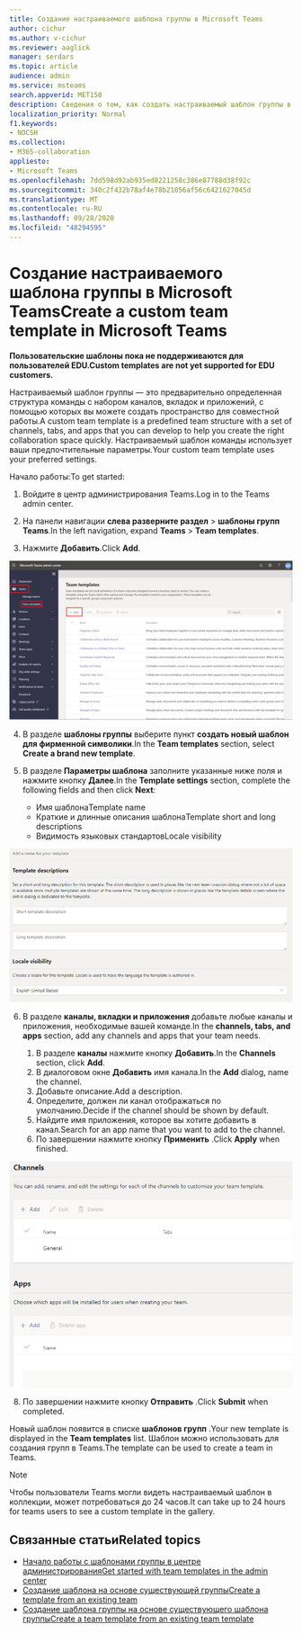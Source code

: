 ```yaml
---
title: Создание настраиваемого шаблона группы в Microsoft Teams
author: cichur
ms.author: v-cichur
ms.reviewer: aaglick
manager: serdars
ms.topic: article
audience: admin
ms.service: msteams
search.appverid: MET150
description: Сведения о том, как создать настраиваемый шаблон группы в Microsoft Teams.
localization_priority: Normal
f1.keywords:
- NOCSH
ms.collection:
- M365-collaboration
appliesto:
- Microsoft Teams
ms.openlocfilehash: 7dd598d92ab935ed8221258c386e87788d38f92c
ms.sourcegitcommit: 340c2f432b78af4e78b21056af56c6421627045d
ms.translationtype: MT
ms.contentlocale: ru-RU
ms.lasthandoff: 09/28/2020
ms.locfileid: "48294595"
---
```

# <a name="create-a-custom-team-template-in-microsoft-teams"></a><span data-ttu-id="6f0d3-103">Создание настраиваемого шаблона группы в Microsoft Teams</span><span class="sxs-lookup"><span data-stu-id="6f0d3-103">Create a custom team template in Microsoft Teams</span></span>

<span data-ttu-id="6f0d3-104">**Пользовательские шаблоны пока не поддерживаются для пользователей EDU.**</span><span class="sxs-lookup"><span data-stu-id="6f0d3-104">**Custom templates are not yet supported for EDU customers.**</span></span>

<span data-ttu-id="6f0d3-105">Настраиваемый шаблон группы — это предварительно определенная структура команды с набором каналов, вкладок и приложений, с помощью которых вы можете создать пространство для совместной работы.</span><span class="sxs-lookup"><span data-stu-id="6f0d3-105">A custom team template is a predefined team structure with a set of channels, tabs, and apps that you can develop to help you create the right collaboration space quickly.</span></span> <span data-ttu-id="6f0d3-106">Настраиваемый шаблон команды использует ваши предпочтительные параметры.</span><span class="sxs-lookup"><span data-stu-id="6f0d3-106">Your custom team template uses your preferred settings.</span></span>  

<span data-ttu-id="6f0d3-107">Начало работы:</span><span class="sxs-lookup"><span data-stu-id="6f0d3-107">To get started:</span></span>

1. <span data-ttu-id="6f0d3-108">Войдите в центр администрирования Teams.</span><span class="sxs-lookup"><span data-stu-id="6f0d3-108">Log in to the Teams admin center.</span></span>

2. <span data-ttu-id="6f0d3-109">На панели навигации **слева разверните раздел**  >  **шаблоны групп Teams**.</span><span class="sxs-lookup"><span data-stu-id="6f0d3-109">In the left navigation, expand **Teams** > **Team templates**.</span></span>

3. <span data-ttu-id="6f0d3-110">Нажмите **Добавить**.</span><span class="sxs-lookup"><span data-stu-id="6f0d3-110">Click **Add**.</span></span>

![Изображение диалогового окна шаблонов групп с выделенной кнопкой "Добавить".](media/team-templates-new.png)

4. <span data-ttu-id="6f0d3-112">В разделе **шаблоны группы** выберите пункт **создать новый шаблон для фирменной символики**.</span><span class="sxs-lookup"><span data-stu-id="6f0d3-112">In the **Team templates** section, select **Create a brand new template**.</span></span>

5. <span data-ttu-id="6f0d3-113">В разделе **Параметры шаблона** заполните указанные ниже поля и нажмите кнопку **Далее**.</span><span class="sxs-lookup"><span data-stu-id="6f0d3-113">In the **Template settings** section, complete the following fields and then click **Next**:</span></span>
    - <span data-ttu-id="6f0d3-114">Имя шаблона</span><span class="sxs-lookup"><span data-stu-id="6f0d3-114">Template name</span></span>
    - <span data-ttu-id="6f0d3-115">Краткие и длинные описания шаблона</span><span class="sxs-lookup"><span data-stu-id="6f0d3-115">Template short and long descriptions</span></span>
    - <span data-ttu-id="6f0d3-116">Видимость языковых стандартов</span><span class="sxs-lookup"><span data-stu-id="6f0d3-116">Locale visibility</span></span>  

![Изображение диалогового окна именование параметров шаблонов групп.](media/template-add-a-name.png)

6. <span data-ttu-id="6f0d3-118">В разделе **каналы, вкладки и приложения** добавьте любые каналы и приложения, необходимые вашей команде.</span><span class="sxs-lookup"><span data-stu-id="6f0d3-118">In the **channels, tabs, and apps** section, add any channels and apps that your team needs.</span></span>

    1. <span data-ttu-id="6f0d3-119">В разделе **каналы** нажмите кнопку **Добавить**.</span><span class="sxs-lookup"><span data-stu-id="6f0d3-119">In the **Channels** section, click **Add**.</span></span>
    2. <span data-ttu-id="6f0d3-120">В диалоговом окне **Добавить** имя канала.</span><span class="sxs-lookup"><span data-stu-id="6f0d3-120">In the **Add** dialog, name the channel.</span></span>
    3. <span data-ttu-id="6f0d3-121">Добавьте описание.</span><span class="sxs-lookup"><span data-stu-id="6f0d3-121">Add a description.</span></span>
    4. <span data-ttu-id="6f0d3-122">Определите, должен ли канал отображаться по умолчанию.</span><span class="sxs-lookup"><span data-stu-id="6f0d3-122">Decide if the channel should be shown by default.</span></span>
    5. <span data-ttu-id="6f0d3-123">Найдите имя приложения, которое вы хотите добавить в канал.</span><span class="sxs-lookup"><span data-stu-id="6f0d3-123">Search for an app name that you want to add to the channel.</span></span>
    6. <span data-ttu-id="6f0d3-124">По завершении нажмите кнопку **Применить** .</span><span class="sxs-lookup"><span data-stu-id="6f0d3-124">Click **Apply** when finished.</span></span>

![Изображение экрана: каналы, вкладки и приложения "шаблоны группы".](media/template-channels-tabs-apps.png)

8. <span data-ttu-id="6f0d3-126">По завершении нажмите кнопку **Отправить** .</span><span class="sxs-lookup"><span data-stu-id="6f0d3-126">Click **Submit** when completed.</span></span>

<span data-ttu-id="6f0d3-127">Новый шаблон появится в списке **шаблонов групп** .</span><span class="sxs-lookup"><span data-stu-id="6f0d3-127">Your new template is displayed in the **Team templates** list.</span></span> <span data-ttu-id="6f0d3-128">Шаблон можно использовать для создания групп в Teams.</span><span class="sxs-lookup"><span data-stu-id="6f0d3-128">The template can be used to create a team in Teams.</span></span>

> [!Note]
> <span data-ttu-id="6f0d3-129">Чтобы пользователи Teams могли видеть настраиваемый шаблон в коллекции, может потребоваться до 24 часов.</span><span class="sxs-lookup"><span data-stu-id="6f0d3-129">It can take up to 24 hours for teams users to see a custom template in the gallery.</span></span>

## <a name="related-topics"></a><span data-ttu-id="6f0d3-130">Связанные статьи</span><span class="sxs-lookup"><span data-stu-id="6f0d3-130">Related topics</span></span>

- [<span data-ttu-id="6f0d3-131">Начало работы с шаблонами группы в центре администрирования</span><span class="sxs-lookup"><span data-stu-id="6f0d3-131">Get started with team templates in the admin center</span></span>](get-started-with-teams-templates-in-the-admin-console.md)
- [<span data-ttu-id="6f0d3-132">Создание шаблона на основе существующей группы</span><span class="sxs-lookup"><span data-stu-id="6f0d3-132">Create a template from an existing team</span></span>](create-template-from-existing-team.md)
- [<span data-ttu-id="6f0d3-133">Создание шаблона группы на основе существующего шаблона группы</span><span class="sxs-lookup"><span data-stu-id="6f0d3-133">Create a team template from an existing team template</span></span>](create-template-from-existing-template.md)
